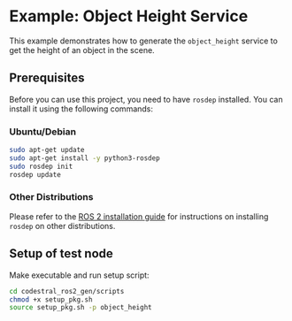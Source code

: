 # Example: Object Height Service

This example demonstrates how to generate the `object_height` service to get the height of an object in the scene.

## Prerequisites

Before you can use this project, you need to have `rosdep` installed. You can install it using the following commands:

### Ubuntu/Debian

```bash
sudo apt-get update
sudo apt-get install -y python3-rosdep
sudo rosdep init
rosdep update
```

### Other Distributions

Please refer to the [ROS 2 installation guide](https://docs.ros.org/en/humble/Installation.html) for instructions on installing `rosdep` on other distributions.

## Setup of test node

Make executable and run setup script:

```bash
cd codestral_ros2_gen/scripts
chmod +x setup_pkg.sh
source setup_pkg.sh -p object_height
```


